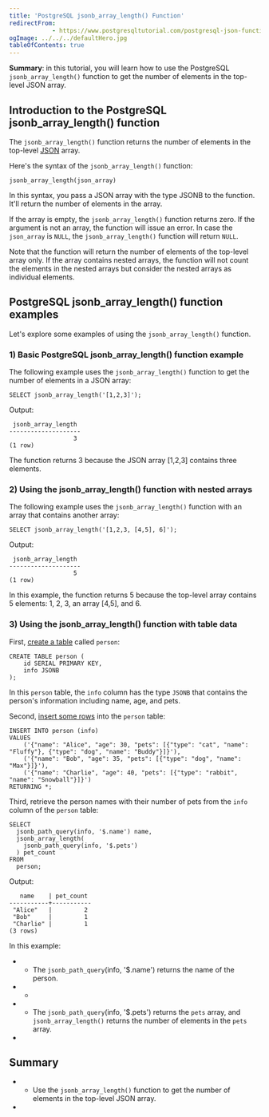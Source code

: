 ```yaml
---
title: 'PostgreSQL jsonb_array_length() Function'
redirectFrom: 
            - https://www.postgresqltutorial.com/postgresql-json-functions/postgresql-jsonb_array_length/
ogImage: ../../../defaultHero.jpg
tableOfContents: true
---
```


**Summary**: in this tutorial, you will learn how to use the PostgreSQL `jsonb_array_length()` function to get the number of elements in the top-level JSON array.



## Introduction to the PostgreSQL jsonb_array_length() function



The `jsonb_array_length()` function returns the number of elements in the top-level [JSON](/docs/postgresql/postgresql-json) array.



Here's the syntax of the `jsonb_array_length()` function:



```
jsonb_array_length(json_array)
```



In this syntax, you pass a JSON array with the type JSONB to the function. It'll return the number of elements in the array.



If the array is empty, the `jsonb_array_length()` function returns zero. If the argument is not an array, the function will issue an error. In case the `json_array` is `NULL`, the `jsonb_array_length()` function will return `NULL`.



Note that the function will return the number of elements of the top-level array only. If the array contains nested arrays, the function will not count the elements in the nested arrays but consider the nested arrays as individual elements.



## PostgreSQL jsonb_array_length() function examples



Let's explore some examples of using the `jsonb_array_length()` function.



### 1) Basic PostgreSQL jsonb_array_length() function example



The following example uses the `jsonb_array_length()` function to get the number of elements in a JSON array:



```
SELECT jsonb_array_length('[1,2,3]');
```



Output:



```
 jsonb_array_length
--------------------
                  3
(1 row)
```



The function returns 3 because the JSON array \[1,2,3] contains three elements.



### 2) Using the jsonb_array_length() function with nested arrays



The following example uses the `jsonb_array_length()` function with an array that contains another array:



```
SELECT jsonb_array_length('[1,2,3, [4,5], 6]');
```



Output:



```
 jsonb_array_length
--------------------
                  5
(1 row)
```



In this example, the function returns 5 because the top-level array contains 5 elements: 1, 2, 3, an array \[4,5], and 6.



### 3) Using the jsonb_array_length() function with table data



First, [create a table](/docs/postgresql/postgresql-create-table) called `person`:



```
CREATE TABLE person (
    id SERIAL PRIMARY KEY,
    info JSONB
);
```



In this `person` table, the `info` column has the type `JSONB` that contains the person's information including name, age, and pets.



Second, [insert some rows](/docs/postgresql/postgresql-insert-multiple-rows) into the `person` table:



```
INSERT INTO person (info)
VALUES
    ('{"name": "Alice", "age": 30, "pets": [{"type": "cat", "name": "Fluffy"}, {"type": "dog", "name": "Buddy"}]}'),
    ('{"name": "Bob", "age": 35, "pets": [{"type": "dog", "name": "Max"}]}'),
    ('{"name": "Charlie", "age": 40, "pets": [{"type": "rabbit", "name": "Snowball"}]}')
RETURNING *;
```



Third, retrieve the person names with their number of pets from the `info` column of the `person` table:



```
SELECT
  jsonb_path_query(info, '$.name') name,
  jsonb_array_length(
    jsonb_path_query(info, '$.pets')
  ) pet_count
FROM
  person;
```



Output:



```
   name    | pet_count
-----------+-----------
 "Alice"   |         2
 "Bob"     |         1
 "Charlie" |         1
(3 rows)
```



In this example:



- - The `jsonb_path_query`(info, '\$.name') returns the name of the person.
- -
- - The `jsonb_path_query`(info, '\$.pets') returns the `pets` array, and `jsonb_array_length()` returns the number of elements in the `pets` array.
- 


## Summary



- - Use the `jsonb_array_length()` function to get the number of elements in the top-level JSON array.
- 
